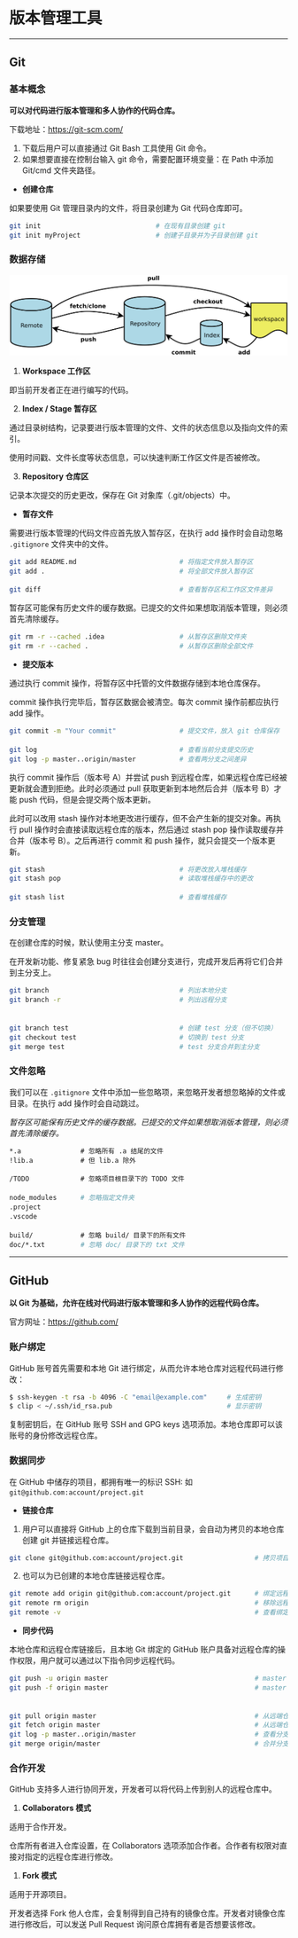 # 版本管理工具

---

##  Git

### 基本概念

**可以对代码进行版本管理和多人协作的代码仓库。**

下载地址：https://git-scm.com/

1. 下载后用户可以直接通过 Git Bash 工具使用 Git 命令。
2. 如果想要直接在控制台输入 git 命令，需要配置环境变量：在 Path 中添加 Git/cmd 文件夹路径。

- **创建仓库**

如果要使用 Git 管理目录内的文件，将目录创建为 Git 代码仓库即可。
 
```bash
git init                             # 在现有目录创建 git 
git init myProject                   # 创建子目录并为子目录创建 git
```

### 数据存储

![git](git.png)

1. **Workspace 工作区** 
  
  即当前开发者正在进行编写的代码。

2. **Index / Stage 暂存区** 

  通过目录树结构，记录要进行版本管理的文件、文件的状态信息以及指向文件的索引。

  使用时间戳、文件长度等状态信息，可以快速判断工作区文件是否被修改。

3. **Repository 仓库区** 
  
  记录本次提交的历史更改，保存在 Git 对象库（.git/objects）中。



- **暂存文件**

需要进行版本管理的代码文件应首先放入暂存区，在执行 add 操作时会自动忽略 `.gitignore` 文件夹中的文件。

```bash
git add README.md                          # 将指定文件放入暂存区
git add .                                  # 将全部文件放入暂存区

git diff                                   # 查看暂存区和工作区文件差异
```

暂存区可能保有历史文件的缓存数据。已提交的文件如果想取消版本管理，则必须首先清除缓存。

```bash
git rm -r --cached .idea                   # 从暂存区删除文件夹
git rm -r --cached .                       # 从暂存区删除全部文件 
```

- **提交版本**

通过执行 commit 操作，将暂存区中托管的文件数据存储到本地仓库保存。

commit 操作执行完毕后，暂存区数据会被清空。每次 commit 操作前都应执行 add 操作。

```bash
git commit -m "Your commit"                # 提交文件，放入 git 仓库保存

git log                                    # 查看当前分支提交历史
git log -p master..origin/master           # 查看两分支之间差异
```

执行 commit 操作后（版本号 A）并尝试 push 到远程仓库，如果远程仓库已经被更新就会遭到拒绝。此时必须通过 pull 获取更新到本地然后合并（版本号 B）才能 push 代码，但是会提交两个版本更新。

此时可以改用 stash 操作对本地更改进行缓存，但不会产生新的提交对象。再执行 pull 操作时会直接读取远程仓库的版本，然后通过 stash pop 操作读取缓存并合并（版本号 B）。之后再进行 commit 和 push 操作，就只会提交一个版本更新。

```bash
git stash                                  # 将更改放入堆栈缓存
git stash pop                              # 读取堆栈缓存中的更改

git stash list                             # 查看堆栈缓存
```


### 分支管理

在创建仓库的时候，默认使用主分支 master。

在开发新功能、修复紧急 bug 时往往会创建分支进行，完成开发后再将它们合并到主分支上。

```bash
git branch                                 # 列出本地分支
git branch -r                              # 列出远程分支
 

git branch test                            # 创建 test 分支（但不切换）
git checkout test                          # 切换到 test 分支
git merge test                             # test 分支合并到主分支
```

### 文件忽略


我们可以在 `.gitignore` 文件中添加一些忽略项，来忽略开发者想忽略掉的文件或目录。在执行 add 操作时会自动跳过。

*暂存区可能保有历史文件的缓存数据。已提交的文件如果想取消版本管理，则必须首先清除缓存。*
 
```bash
*.a               # 忽略所有 .a 结尾的文件
!lib.a            # 但 lib.a 除外

/TODO             # 忽略项目根目录下的 TODO 文件

node_modules      # 忽略指定文件夹
.project
.vscode

build/            # 忽略 build/ 目录下的所有文件
doc/*.txt         # 忽略 doc/ 目录下的 txt 文件
```


---

## GitHub

**以 Git 为基础，允许在线对代码进行版本管理和多人协作的远程代码仓库。**
   
官方网址：https://github.com/


### 账户绑定

GitHub 账号首先需要和本地 Git 进行绑定，从而允许本地仓库对远程代码进行修改：

```bash
$ ssh-keygen -t rsa -b 4096 -C "email@example.com"     # 生成密钥
$ clip < ~/.ssh/id_rsa.pub                             # 显示密钥
```

复制密钥后，在 GitHub 账号 SSH and GPG keys 选项添加。本地仓库即可以该账号的身份修改远程仓库。

### 数据同步

在 GitHub 中储存的项目，都拥有唯一的标识 SSH: 如 `git@github.com:account/project.git`


- **链接仓库**

1. 用户可以直接将 GitHub 上的仓库下载到当前目录，会自动为拷贝的本地仓库创建 git 并链接远程仓库。

```bash
git clone git@github.com:account/project.git                  # 拷贝项目到本地
```

2. 也可以为已创建的本地仓库链接远程仓库。

```bash
git remote add origin git@github.com:account/project.git      # 绑定远程仓库，命名为 origin
git remote rm origin                                          # 移除远程仓库 origin
git remote -v                                                 # 查看绑定的远程仓库
```

- **同步代码**

本地仓库和远程仓库链接后，且本地 Git 绑定的 GitHub 账户具备对远程仓库的操作权限，用户就可以通过以下指令同步远程代码。

```bash
git push -u origin master                                     # master 分支上传到远程仓库 origin
git push -f origin master                                     # master 分支强制上传到远程仓库 origin


git pull origin master                                        # 从远端仓库 origin 获取代码并自动合并到主分支
git fetch origin master                                       # 从远端仓库 origin 获取代码到 origin/master 分支
git log -p master..origin/master                              # 查看分支差异
git merge origin/master                                       # 合并分支
```

### 合作开发

GitHub 支持多人进行协同开发，开发者可以将代码上传到别人的远程仓库中。

1. **Collaborators 模式**

适用于合作开发。

仓库所有者进入仓库设置，在 Collaborators 选项添加合作者。合作者有权限对直接对指定的远程仓库进行修改。

1. **Fork 模式**

适用于开源项目。

开发者选择 Fork 他人仓库，会复制得到自己持有的镜像仓库。开发者对镜像仓库进行修改后，可以发送 Pull Request 询问原仓库拥有者是否想要该修改。


